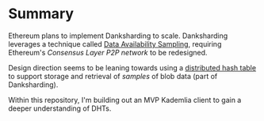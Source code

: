 # Summary
Ethereum plans to implement Danksharding to scale.  Danksharding leverages a technique called [Data Availability Sampling](https://hackmd.io/@EchoAlice/HJc9CwU-2), requiring Ethereum's *Consensus Layer P2P network* to be redesigned.

Design direction seems to be leaning towards using a [distributed hash table](https://en.wikipedia.org/wiki/Distributed_hash_table) to support storage and retrieval of *samples* of blob data (part of Danksharding).

Within this repository, I'm building out an MVP Kademlia client to gain a deeper understanding of DHTs.